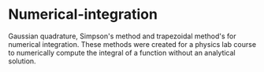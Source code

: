 # Numerical-integration
Gaussian quadrature, Simpson's method and trapezoidal method's for numerical integration.
These methods were created for a physics lab course to numerically compute the integral of a function without an analytical solution.
